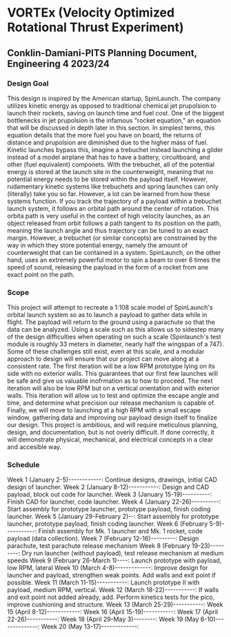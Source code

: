 # VORTEx (Velocity Optimized Rotational Thrust Experiment)
## Conklin-Damiani-PITS Planning Document, Engineering 4 2023/24
### Design Goal
This design is inspired by the American startup, SpinLaunch. The company utilizes kinetic energy as opposed to traditional chemical jet prupolsion to launch their rockets, saving on launch time and fuel cost. One of the biggest bottlenecks in jet prupolsion is the infamous "rocket equation," an equation that will be discussed in depth later in this section. In simplest terms, this equation details that the more fuel you have on board, the returns of distance and prupolsion are diminished due to the higher mass of fuel. Kinetic launches bypass this, imagine a trebuchet instead launching a glider instead of a model airplane that has to have a battery, circuitboard, and other (fuel equivalent) componets. With the trebuchet, all of the potential energy is stored at the launch site in the counterweight, meaning that no potential energy needs to be stored within the payload itself. However, rudamentary kinetic systems like trebuchets and spring launches can only (literally) take you so far. However, a lot can be learned from how these systems function. If you track the trajectory of a payload within a trebuchet launch system, it follows an orbital path around the center of rotation. This orbita path is very useful in the context of high velocity launches, as an object released from orbit follows a path tangent to its position on the path, meaning the launch angle and thus trajectory can be tuned to an exact margin. However, a trebuchet (or similar concepts) are constrained by the way in which they store potential energy, namely the amount of counterweight that can be contained in a system. SpinLaunch, on the other hand, uses an extremely powerful motor to spin a beam to over 6 times the speed of sound, releasing the payload in the form of a rocket from ane exact point on the path.
&nbsp;
### Scope
This project will attempt to recreate a 1:108 scale model of SpinLaunch's orbital launch system so as to launch a payload to gather data while in flight. The payload will return to the ground using a parachute so that the data can be analyzed. Using a scale such as this allows us to sidestep many of the design difficulties when operating on such a scale (Spinlaunch's test module is roughly 33 meters in diameter, nearly half the wingspan of a 747). Some of these challenges still exist, even at this scale, and a modular approach to design will ensure that our project can move along at a consistent rate. The first iteration will be a low RPM prototype lying on its side with no exterior walls. This guarantees that our first few launches will be safe and give us valuable inofrmation as to how to proceed. The next iteration will also be low RPM but on a vertical orientation and with exterior walls. This iteration will allow us to test and optimize the escape angle and time, and determine what precision our release mechanism is capable of. Finally, we will move to launching at a high RPM with a small escape window, gathering data and improving our payload design itself to finalize our design. This project is ambitious, and will require meticulous planning, design, and documentation, but is not overly difficult. If done correctly, it will demonstrate physical, mechanical, and electrical concepts in a clear and accesible way.
&nbsp;
### Schedule
Week 1 (January 2-5)------------: Continue designs, drawings, initial CAD design of launcher.
Week 2 (January 8-12)-----------: Design and CAD payload, block out code for launcher.
Week 3 (January 15-19)----------: Finish CAD for launcher, code launcher.
Week 4 (January 22-26)----------: Start assembly for prototype launcher, prototype payload, finish coding launcher.
Week 5 (January 29-February 2)--: Start assembly for prototype launcher, prototype payload, finish coding launcher.
Week 6 (February 5-9)-----------: Finish assembly for Mk. 1 launcher and Mk. 1 rocket, code payload (data collection).
Week 7 (February 12-16)---------: Design parachute, test parachute release mechanism
Week 8 (February 19-23)---------: Dry run launcher (without payload), test release mechanism at medium speeds
Week 9 (February 26-March 1)----: Launch prototype with payload, low RPM, lateral
Week 10 (March 4-8)-------------: Improve design for launcher and payload, strengthen weak points. Add walls and exit point if possible.
Week 11 (March 11-15)-----------: Launch prototype II with payload, medium RPM, vertical.
Week 12 (March 18-22)-----------: If walls and exit point not added already, add. Perform kinetics tests for the pico, improve cushioning and structure.
Week 13 (March 25-29)-----------:
Week 15 (April 8-12)------------:
Week 16 (April 15-19)-----------:
Week 17 (April 22-26)-----------:
Week 18 (April 29-May 3)--------:
Week 19 (May 6-10)--------------:
Week 20 (May 13-17)-------------:

